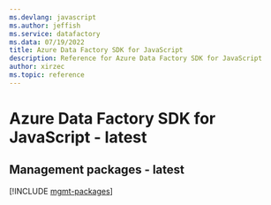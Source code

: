 ```yaml
---
ms.devlang: javascript
ms.author: jeffish
ms.service: datafactory
ms.data: 07/19/2022
title: Azure Data Factory SDK for JavaScript
description: Reference for Azure Data Factory SDK for JavaScript
author: xirzec
ms.topic: reference
---
```

# Azure Data Factory SDK for JavaScript - latest

## Management packages - latest
[!INCLUDE [mgmt-packages](data-factory-mgmt-index.md)]
